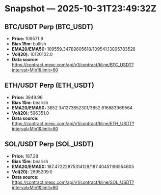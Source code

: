 # Snapshot — 2025-10-31T23:49:32Z

## BTC/USDT Perp (BTC_USDT)
- **Price:** 109571.9
- **Bias 15m:** bullish
- **EMA20/EMA50:** 109559.34789605618/109541.13095783528
- **Vol(20):** 10120102.0
- **Data source:** https://contract.mexc.com/api/v1/contract/kline/BTC_USDT?interval=Min1&limit=60

## ETH/USDT Perp (ETH_USDT)
- **Price:** 3849.96
- **Bias 15m:** bearish
- **EMA20/EMA50:** 3852.341273852301/3852.616883969564
- **Vol(20):** 596351.0
- **Data source:** https://contract.mexc.com/api/v1/contract/kline/ETH_USDT?interval=Min1&limit=60

## SOL/USDT Perp (SOL_USDT)
- **Price:** 187.28
- **Bias 15m:** bearish
- **EMA20/EMA50:** 187.47222875314128/187.40451196554605
- **Vol(20):** 2695209.0
- **Data source:** https://contract.mexc.com/api/v1/contract/kline/SOL_USDT?interval=Min1&limit=60
